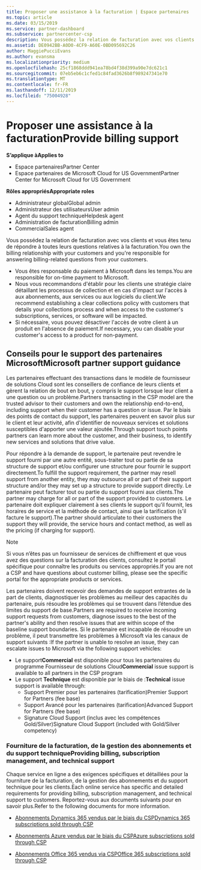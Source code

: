 ```yaml
---
title: Proposer une assistance à la facturation | Espace partenaires
ms.topic: article
ms.date: 03/15/2019
ms.service: partner-dashboard
ms.subservice: partnercenter-csp
description: Vous possédez la relation de facturation avec vos clients et gérez toutes leurs questions relatives à la facturation.
ms.assetid: DE0942BB-A0D0-4CF9-A60E-0BD095692C26
author: MaggiePucciEvans
ms.author: evansma
ms.localizationpriority: medium
ms.openlocfilehash: 25cf1868ddd941ea78bd4f38d399a90e7dc621c1
ms.sourcegitcommit: 07eb5eb6c1cfed1c84fad3626b8f989247341e70
ms.translationtype: MT
ms.contentlocale: fr-FR
ms.lasthandoff: 12/11/2019
ms.locfileid: "75004928"
---
```

# <a name="provide-billing-support"></a><span data-ttu-id="b8d10-103">Proposer une assistance à la facturation</span><span class="sxs-lookup"><span data-stu-id="b8d10-103">Provide billing support</span></span>

<span data-ttu-id="b8d10-104">**S’applique à**</span><span class="sxs-lookup"><span data-stu-id="b8d10-104">**Applies to**</span></span>

-  <span data-ttu-id="b8d10-105">Espace partenaires</span><span class="sxs-lookup"><span data-stu-id="b8d10-105">Partner Center</span></span>
-  <span data-ttu-id="b8d10-106">Espace partenaires de Microsoft Cloud for US Government</span><span class="sxs-lookup"><span data-stu-id="b8d10-106">Partner Center for Microsoft Cloud for US Government</span></span>

<span data-ttu-id="b8d10-107">**Rôles appropriés**</span><span class="sxs-lookup"><span data-stu-id="b8d10-107">**Appropriate roles**</span></span>
-   <span data-ttu-id="b8d10-108">Administrateur global</span><span class="sxs-lookup"><span data-stu-id="b8d10-108">Global admin</span></span>
-   <span data-ttu-id="b8d10-109">Administrateur des utilisateurs</span><span class="sxs-lookup"><span data-stu-id="b8d10-109">User admin</span></span>
-   <span data-ttu-id="b8d10-110">Agent du support technique</span><span class="sxs-lookup"><span data-stu-id="b8d10-110">Helpdesk agent</span></span>
-   <span data-ttu-id="b8d10-111">Administration de facturation</span><span class="sxs-lookup"><span data-stu-id="b8d10-111">Billing admin</span></span>
-   <span data-ttu-id="b8d10-112">Commercial</span><span class="sxs-lookup"><span data-stu-id="b8d10-112">Sales agent</span></span>

<span data-ttu-id="b8d10-113">Vous possédez la relation de facturation avec vos clients et vous êtes tenu de répondre à toutes leurs questions relatives à la facturation.</span><span class="sxs-lookup"><span data-stu-id="b8d10-113">You own the billing relationship with your customers and you're responsible for answering billing-related questions from your customers.</span></span>

-   <span data-ttu-id="b8d10-114">Vous êtes responsable du paiement à Microsoft dans les temps.</span><span class="sxs-lookup"><span data-stu-id="b8d10-114">You are responsible for on-time payment to Microsoft.</span></span>
-   <span data-ttu-id="b8d10-115">Nous vous recommandons d'établir pour les clients une stratégie claire détaillant les processus de collection et en cas d'impact sur l'accès à aux abonnements, aux services ou aux logiciels du client.</span><span class="sxs-lookup"><span data-stu-id="b8d10-115">We recommend establishing a clear collections policy with customers that details your collections process and when access to the customer's subscriptions, services, or software will be impacted.</span></span>
-   <span data-ttu-id="b8d10-116">Si nécessaire, vous pouvez désactiver l'accès de votre client à un produit en l'absence de paiement.</span><span class="sxs-lookup"><span data-stu-id="b8d10-116">If necessary, you can disable your customer's access to a product for non-payment.</span></span>

## <a name="microsoft-partner-support-guidance"></a><span data-ttu-id="b8d10-117">Conseils pour le support des partenaires Microsoft</span><span class="sxs-lookup"><span data-stu-id="b8d10-117">Microsoft partner support guidance</span></span>

<span data-ttu-id="b8d10-118">Les partenaires effectuant des transactions dans le modèle de fournisseur de solutions Cloud sont les conseillers de confiance de leurs clients et gèrent la relation de bout en bout, y compris le support lorsque leur client a une question ou un problème.</span><span class="sxs-lookup"><span data-stu-id="b8d10-118">Partners transacting in the CSP model are the trusted advisor to their customers and own the relationship end-to-end, including support when their customer has a question or issue.</span></span> <span data-ttu-id="b8d10-119">Par le biais des points de contact du support, les partenaires peuvent en savoir plus sur le client et leur activité, afin d'identifier de nouveaux services et solutions susceptibles d'apporter une valeur ajoutée.</span><span class="sxs-lookup"><span data-stu-id="b8d10-119">Through support touch points partners can learn more about the customer, and their business, to identify new services and solutions that drive value.</span></span>

<span data-ttu-id="b8d10-120">Pour répondre à la demande de support, le partenaire peut revendre le support fourni par une autre entité, sous-traiter tout ou partie de sa structure de support et/ou configurer une structure pour fournir le support directement.</span><span class="sxs-lookup"><span data-stu-id="b8d10-120">To fulfill the support requirement, the partner may resell support from another entity, they may outsource all or part of their support structure and/or they may set up a structure to provide support directly.</span></span>  <span data-ttu-id="b8d10-121">Le partenaire peut facturer tout ou partie du support fourni aux clients.</span><span class="sxs-lookup"><span data-stu-id="b8d10-121">The partner may charge for all or part of the support provided to customers.</span></span> <span data-ttu-id="b8d10-122">Le partenaire doit expliquer clairement à ses clients le support qu’il fournit, les horaires de service et la méthode de contact, ainsi que la tarification (s'il facture le support).</span><span class="sxs-lookup"><span data-stu-id="b8d10-122">The partner should articulate to their customers the support they will provide, the service hours and contact method, as well as the pricing (if charging for support).</span></span> 

>[!Note]
><span data-ttu-id="b8d10-123">Si vous n’êtes pas un fournisseur de services de chiffrement et que vous avez des questions sur la facturation des clients, consultez le portail spécifique pour connaître les produits ou services appropriés.</span><span class="sxs-lookup"><span data-stu-id="b8d10-123">If you are not a CSP and have questions about customer billing, please see the specific portal for the appropriate products or services.</span></span>

<span data-ttu-id="b8d10-124">Les partenaires doivent recevoir des demandes de support entrantes de la part de clients, diagnostiquer les problèmes au meilleur des capacités du partenaire, puis résoudre les problèmes qui se trouvent dans l’étendue des limites du support de base.</span><span class="sxs-lookup"><span data-stu-id="b8d10-124">Partners are required to receive incoming support requests from customers, diagnose issues to the best of the partner's ability and then resolve issues that are within scope of the baseline support boundaries.</span></span> <span data-ttu-id="b8d10-125">Si le partenaire est incapable de résoudre un problème, il peut transmettre les problèmes à Microsoft via les canaux de support suivants :</span><span class="sxs-lookup"><span data-stu-id="b8d10-125">If the partner is unable to resolve an issue, they can escalate issues to Microsoft via the following support vehicles:</span></span>

- <span data-ttu-id="b8d10-126">Le support**Commercial** est disponible pour tous les partenaires du programme Fournisseur de solutions Cloud</span><span class="sxs-lookup"><span data-stu-id="b8d10-126">**Commercial** issue support is available to all partners in the CSP program</span></span>
-   <span data-ttu-id="b8d10-127">Le support **Technique** est disponible par le biais de :</span><span class="sxs-lookup"><span data-stu-id="b8d10-127">**Technical** issue support is available through:</span></span>
    -   <span data-ttu-id="b8d10-128">Support Premier pour les partenaires (tarification)</span><span class="sxs-lookup"><span data-stu-id="b8d10-128">Premier Support for Partners (fee base)</span></span>
    -   <span data-ttu-id="b8d10-129">Support Avancé pour les partenaires (tarification)</span><span class="sxs-lookup"><span data-stu-id="b8d10-129">Advanced Support for Partners (fee base)</span></span>
    -   <span data-ttu-id="b8d10-130">Signature Cloud Support (inclus avec les compétences Gold/Silver)</span><span class="sxs-lookup"><span data-stu-id="b8d10-130">Signature Cloud Support (included with Gold/Silver competency)</span></span>

### <a name="providing-billing-subscription-management-and-technical-support"></a><span data-ttu-id="b8d10-131">Fourniture de la facturation, de la gestion des abonnements et du support technique</span><span class="sxs-lookup"><span data-stu-id="b8d10-131">Providing billing, subscription management, and technical support</span></span> 

<span data-ttu-id="b8d10-132">Chaque service en ligne a des exigences spécifiques et détaillées pour la fourniture de la facturation, de la gestion des abonnements et du support technique pour les clients.</span><span class="sxs-lookup"><span data-stu-id="b8d10-132">Each online service has specific and detailed requirements for providing billing, subscription management, and technical support to customers.</span></span> <span data-ttu-id="b8d10-133">Reportez-vous aux documents suivants pour en savoir plus.</span><span class="sxs-lookup"><span data-stu-id="b8d10-133">Refer to the following documents for more information.</span></span>

-   [<span data-ttu-id="b8d10-134">Abonnements Dynamics 365 vendus par le biais du CSP</span><span class="sxs-lookup"><span data-stu-id="b8d10-134">Dynamics 365 subscriptions sold through CSP</span></span>](https://www.microsoftpartnercommunity.com/t5/CSP/Microsoft-Partner-Support-Guidance/m-p/5262#M30)

-   [<span data-ttu-id="b8d10-135">Abonnements Azure vendus par le biais du CSP</span><span class="sxs-lookup"><span data-stu-id="b8d10-135">Azure subscriptions sold through CSP</span></span>](https://www.microsoftpartnercommunity.com/t5/CSP/Microsoft-Partner-Support-Guidance/m-p/5263#M31)

-   [<span data-ttu-id="b8d10-136">Abonnements Office 365 vendus via CSP</span><span class="sxs-lookup"><span data-stu-id="b8d10-136">Office 365 subscriptions sold through CSP</span></span>](https://www.microsoftpartnercommunity.com/t5/CSP/Microsoft-Partner-Support-Guidance/m-p/5264#M32)
 

